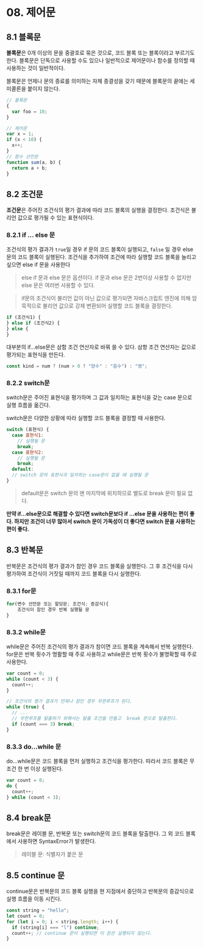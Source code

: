 # 08. 제어문

## 8.1 블록문

**블록문**은 0개 이상의 문을 중괄호로 묶은 것으로, 코드 블록 또는 블록이라고 부르기도 한다. 블록문은 단독으로 사용할 수도 있으나 일반적으로 제어문이나 함수를 정의할 때 사용하는 것이 일반적이다.

블록문은 언제나 문의 종료를 의미하는 자체 종결성을 갖기 때문에 블록문의 끝에는 세미콜론을 붙이지 않는다.

```javascript
// 블록문
{
  var foo = 10;
}

// 제어문
var x = 1;
if (x < 10) {
  x++;
}
// 함수 선언문
function sum(a, b) {
  return a + b;
}
```

## 8.2 조건문

**조건문**은 주어진 조건식의 평가 결과에 따라 코드 블록의 실행을 결정한다. 조건식은 불리언 값으로 평가될 수 있는 표현식이다.

### 8.2.1 if ... else 문

조건식의 평가 결과가 `true`일 경우 if 문의 코드 블록이 실행되고, `false` 일 경우 else 문의 코드 블록이 실행된다. 조건식을 추가하여 조건에 따라 실행할 코드 블록을 늘리고 싶으면 else if 문을 사용한다

> else if 문과 else 문은 옵션이다.
> if 문과 else 문은 2번이상 사용할 수 없지만 else 문은 여러번 사용할 수 있다.

> if문의 조건식이 불리언 값이 아닌 값으로 평가되면 자바스크립트 엔진에 의해 암묵적으로 불리언 값으로 강제 변환되어 실행할 코드 블록을 결정한다.

```javascript
if (조건식1) {
} else if (조건식2) {
} else {
}
```

대부분의 if...else문은 삼함 조건 연산자로 바꿔 쓸 수 있다. 삼항 조건 연산자는 값으로 평가되는 표현식을 만든다.

```javascript
const kind = num ? (num > 0 ? "양수" : "음수") : "영";
```

### 8.2.2 switch문

switch문은 주어진 표현식을 평가하며 그 값과 일치하는 표현식을 갖는 case 문으로 실행 흐름을 옮긴다.

switch문은 다양한 상황에 따라 실행할 코드 블록을 결정할 때 사용한다.

```javascript
switch (표현식) {
  case 표현식1:
    // 실행될 문
    break;
  case 표현식2:
    // 실행될 문
    break;
  default:
  // switch 문의 표현식과 일치하는 case문이 없을 때 실행될 문
}
```

> default문은 switch 문의 맨 마지막에 위치하므로 별도로 break 문이 필요 없다.

**만약 if...else문으로 해결할 수 있다면 switch문보다 if ...else 문을 사용하는 편이 좋다. 하지만 조건이 너무 많아서 switch 문이 가독성이 더 좋다면 switch 문을 사용하는 편이 좋다.**

## 8.3 반복문

반복문은 조건식의 평가 결과가 참인 경우 코드 블록을 실행한다. 그 후 조건식을 다시 평가하여 조건식이 거짓일 때까지 코드 블록을 다시 실행한다.

### 8.3.1 for문

```javascript
for(변수 선언문 또는 할당문; 조건식; 증감식){
    조건식이 참인 경우 반복 실행될 문
}
```

### 8.3.2 while문

while문은 주어진 조건식의 평가 결과가 참이면 코드 블록을 계속해서 반복 실행한다. for문은 반복 횟수가 명활할 때 주로 사용하고 while문은 반복 횟수가 불명확할 때 주로 사용한다.

```javascript
var count = 0;
while (count < 3) {
  count++;
}

// 조건식의 평가 결과가 언제나 참인 경우 무한루프가 된다.
while (true) {
  // ...
  // 무한루프를 탈출하기 위해서는 탈출 조건을 만들고  break 문으로 탈출한다.
  if (count === 3) break;
}
```

### 8.3.3 do...while 문

do...while문은 코드 블록을 먼저 실행하고 조건식을 평가한다. 따라서 코드 블록은 무조건 한 번 이상 실행된다.

```javascript
var count = 0;
do {
  count++;
} while (count < 3);
```

## 8.4 break문

break문은 레이블 문, 반복문 또는 switch문의 코드 블록을 탈출한다. 그 외 코드 블록에서 사용하면 SyntaxError가 발생한다.

> 레이블 문: 식별자가 붙은 문

## 8.5 continue 문

continue문은 반복문의 코드 블록 실행을 현 지점에서 중단하고 반복문의 증감식으로 실행 흐름을 이동 시킨다.

```javascript
const string = "hello";
let count = 0;
for (let i = 0; i < string.length; i++) {
  if (string[i] === "l") continue;
  count++; // continue 문이 실행되면 이 문은 실행되지 않는다.
}
```
